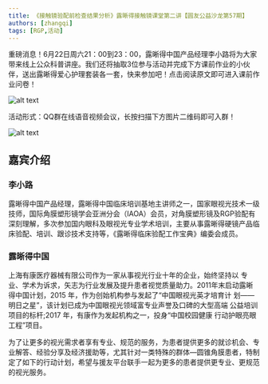 ```yaml
---
title: 《接触镜验配前检查结果分析》露晰得接触镜课堂第二讲【圆友公益沙龙第57期】
authors: [zhangqi]
tags: [RGP,活动]
---
```


重磅消息！6月22日周六21：00到23：00，露晰得中国产品经理李小路将为大家带来线上公众科普讲座。我们还将抽取3位参与活动并完成下方课前作业的小伙伴，送出露晰得爱心护理套装各一套，快来参加吧！点击阅读原文即可进入课前作业问卷！

![alt text](/events/assets/2019-06-17-《接触镜验配前检查结果分析》露晰得接触镜课堂第二讲【圆友公益沙龙第57期】-1.png)

活动形式：QQ群在线语音视频会议，长按扫描下方图片二维码即可入群！

![alt text](/events/assets/2019-06-17-《接触镜验配前检查结果分析》露晰得接触镜课堂第二讲【圆友公益沙龙第57期】-2.png)

## 嘉宾介绍

### 李小路

露晰得中国产品经理，露晰得中国临床培训基地主讲师之一，国家眼视光技术一级技师，国际角膜塑形镜学会亚洲分会（IAOA）会员，对角膜塑形镜及RGP验配有深刻理解，多次参加国内眼科及眼视光专业学术培训，主要从事露晰得硬镜产品临床验配、培训、跟诊技术支持等，《露晰得临床验配工作宝典》编委会成员。

### 露晰得中国

上海有康医疗器械有限公司作为一家从事视光行业十年的企业，始终坚持以 专业、学术为诉求，矢志为行业发展及提升患者视觉质量助力。2011年末启动露晰得中国计划，2015 年，作为创始机构参与发起了“中国眼视光英才培育计 划——明日之星”，该计划已成为中国眼视光领域富专业声誉及口碑的大型高端 公益培训项目的标杆;2017 年，有康作为发起机构之一，投身“中国校园健康 行动护眼亮眼工程”项目。

为了让更多的视光需求者享有专业、规范的服务，为患者提供更多的就诊机会、专业解答、经验分享及经济援助等，尤其针对一类特殊的群体—圆锥角膜患者，特制定了如下的行动计划，希望与援友平台联手一起为更多的患者提供更专业、更规范的视光服务。
